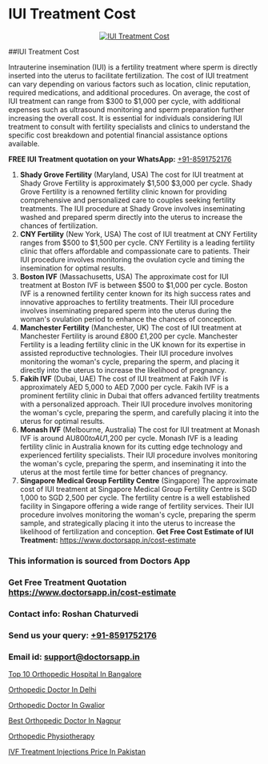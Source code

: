 # IUI Treatment Cost

<p align="center">
  <a href="https://doctorsapp.in/treatment/iui-treatment">
    <img src="https://doctorsapp.in/uploads/treatment_image/IUI.jpg" alt="IUI Treatment Cost">
  </a>
</p>
##IUI Treatment Cost

Intrauterine insemination (IUI) is a fertility treatment where sperm is directly inserted into the uterus to facilitate fertilization. The cost of IUI treatment can vary depending on various factors such as location, clinic reputation, required medications, and additional procedures. On average, the cost of IUI treatment can range from $300 to $1,000 per cycle, with additional expenses such as ultrasound monitoring and sperm preparation further increasing the overall cost. It is essential for individuals considering IUI treatment to consult with fertility specialists and clinics to understand the specific cost breakdown and potential financial assistance options available.

**FREE IUI Treatment quotation on your WhatsApp:**  [+91-8591752176](https://api.whatsapp.com/send?phone=8591752176)

1) **Shady Grove Fertility** (Maryland, USA)   The cost for IUI treatment at Shady Grove Fertility is approximately $1,500 $3,000 per cycle. Shady Grove Fertility is a renowned fertility clinic known for providing comprehensive and personalized care to couples seeking fertility treatments. The IUI procedure at Shady Grove involves inseminating washed and prepared sperm directly into the uterus to increase the chances of fertilization.
2) **CNY Fertility** (New York, USA)   The cost of IUI treatment at CNY Fertility ranges from $500 to $1,500 per cycle. CNY Fertility is a leading fertility clinic that offers affordable and compassionate care to patients. Their IUI procedure involves monitoring the ovulation cycle and timing the insemination for optimal results.
3) **Boston IVF** (Massachusetts, USA)   The approximate cost for IUI treatment at Boston IVF is between $500 to $1,000 per cycle. Boston IVF is a renowned fertility center known for its high success rates and innovative approaches to fertility treatments. Their IUI procedure involves inseminating prepared sperm into the uterus during the woman's ovulation period to enhance the chances of conception.
4) **Manchester Fertility** (Manchester, UK)   The cost of IUI treatment at Manchester Fertility is around £800 £1,200 per cycle. Manchester Fertility is a leading fertility clinic in the UK known for its expertise in assisted reproductive technologies. Their IUI procedure involves monitoring the woman's cycle, preparing the sperm, and placing it directly into the uterus to increase the likelihood of pregnancy.
5) **Fakih IVF** (Dubai, UAE)   The cost of IUI treatment at Fakih IVF is approximately AED 5,000 to AED 7,000 per cycle. Fakih IVF is a prominent fertility clinic in Dubai that offers advanced fertility treatments with a personalized approach. Their IUI procedure involves monitoring the woman's cycle, preparing the sperm, and carefully placing it into the uterus for optimal results.
6) **Monash IVF** (Melbourne, Australia)   The cost for IUI treatment at Monash IVF is around AU$800 to AU$1,200 per cycle. Monash IVF is a leading fertility clinic in Australia known for its cutting edge technology and experienced fertility specialists. Their IUI procedure involves monitoring the woman's cycle, preparing the sperm, and inseminating it into the uterus at the most fertile time for better chances of pregnancy.
7) **Singapore Medical Group Fertility Centre** (Singapore)   The approximate cost of IUI treatment at Singapore Medical Group Fertility Centre is SGD 1,000 to SGD 2,500 per cycle. The fertility centre is a well established facility in Singapore offering a wide range of fertility services. Their IUI procedure involves monitoring the woman's cycle, preparing the sperm sample, and strategically placing it into the uterus to increase the likelihood of fertilization and conception.
**Get Free Cost Estimate of IUI Treatment:** https://www.doctorsapp.in/cost-estimate

### This information is sourced from Doctors App 
### Get Free Treatment Quotation https://www.doctorsapp.in/cost-estimate
### Contact info: Roshan Chaturvedi 
### Send us your query: [+91-8591752176](https://api.whatsapp.com/send?phone=8591752176) 
### Email id: support@doctorsapp.in

[Top 10 Orthopedic Hospital In Bangalore](https://www.linkedin.com/pulse/top-10-orthopedic-hospital-bangalore-doctorsapp-khulna-zydle/?lipi=urn%3Ali%3Apage%3Ad_flagship3_publishing_published%3BGEqZN5HRTtyyjvrP1Bdt0Q%3D%3D)

[Orthopedic Doctor In Delhi](https://www.linkedin.com/pulse/orthopedic-doctor-delhi-doctorsapp-rajshahi-ygj8e?trackingId=sD0X%2BW%2Bdl%2BXB2WIJtUOwiw%3D%3D&lipi=urn%3Ali%3Apage%3Ad_flagship3_company_admin%3BtGKQvLKET%2FOkWlJl4W0MBA%3D%3D)

[Orthopedic Doctor In Gwalior](https://medium.com/@vimalrana22/orthopedic-doctor-in-gwalior-db56315fa585)

[Best Orthopedic Doctor In Nagpur](https://medium.com/@vimalrana22/best-orthopedic-doctor-in-nagpur-828a7e80d2f9)

[Orthopedic Physiotherapy](https://doctors-apps.github.io/doctorsapp/orthopedic-physiotherapy)

[IVF Treatment Injections Price In Pakistan](https://doctors-apps.github.io/doctorsapp/ivf-treatment-injections-price-in-pakistan)

